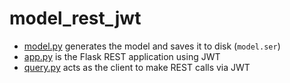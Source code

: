 # model_rest_jwt

* [model.py](model.py) generates the model and saves it to disk (`model.ser`)
* [app.py](app.py) is the Flask REST application using JWT
* [query.py](query.py) acts as the client to make REST calls via JWT
